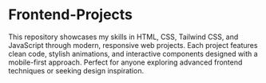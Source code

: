 # Frontend-Projects
This repository showcases my skills in HTML, CSS, Tailwind CSS, and JavaScript through modern, responsive web projects. Each project features clean code, stylish animations, and interactive components designed with a mobile-first approach. Perfect for anyone exploring advanced frontend techniques or seeking design inspiration.

